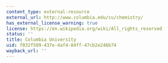```yaml
---
content_type: external-resource
external_url: http://www.columbia.edu/cu/chemistry/
has_external_license_warning: true
license: https://en.wikipedia.org/wiki/All_rights_reserved
status: ''
title: Columbia University
uid: f032f509-437e-4af4-84ff-47cb2e246b74
wayback_url: ''
---
```

